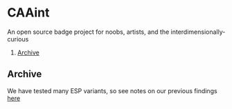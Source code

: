 # CAAint
An open source badge project for noobs, artists, and the interdimensionally-curious

1. [Archive](#archive)

## Archive
We have tested many ESP variants, so see notes on our previous findings [here](/archive)